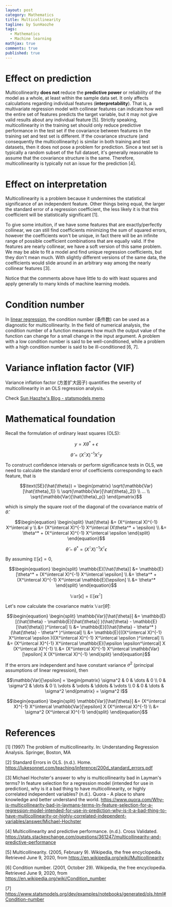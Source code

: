 ```yaml
---
layout: post
category: Mathematics   
title: Multicollinearity
tagline: by SunHaozhe
tags: 
  - Mathematics 
  - Machine learning 
mathjax: true
comments: true
published: true
---
```


# Effect on prediction 

Multicollinearity **does not** reduce the **predictive power** or reliability of the model as a whole, at least within the sample data set. It only affects calculations regarding individual features (**interpretability**). That is, a multivariate regression model with collinear features can indicate how well the entire set of features predicts the target variable, but it may not give valid results about any individual feature [5]. Strictly speaking, multicollinearity in the training set should only reduce predictive performance in the test set if the covariance between features in the training set and test set is different. If the covariance structure (and consequently the multicollinearity) is similar in both training and test datasets, then it does not pose a problem for prediction. Since a test set is typically a random subset of the full dataset, it's generally reasonable to assume that the covariance structure is the same. Therefore, multicollinearity is typically not an issue for the prediction [4]. 


# Effect on interpretation 

Multicollinearity is a problem because it undermines the statistical significance of an independent feature. Other things being equal, the larger the standard error of a regression coefficient, the less likely it is that this coefficient will be statistically significant [1].


To give some intuition, if we have some features that are exactly/perfectly collinear, we can still find coefficients minimizing the sum of squared errors, however the coefficients won't be unique, in fact there will be an infinite range of possible coefficient combinations that are equally valid. If the features are nearly collinear, we have a soft version of this same problem. We may be able to fit a model and find unique regression coefficients, but they don't mean much. With slightly different versions of the same data, the coefficients would slide around in an arbitrary way among the nearly collinear features [3]. 


Notice that the comments above have little to do with least squares and apply generally to many kinds of machine learning models.


# Condition number 

In [linear regression](https://sunhaozhe.github.io/2019/12/21/machine-learning-quick-notes/), the condition number (条件数) can be used as a diagnostic for multicollinearity. In the field of numerical analysis, the condition number of a function measures how much the output value of the function can change for a small change in the input argument. A problem with a low condition number is said to be well-conditioned, while a problem with a high condition number is said to be ill-conditioned [6, 7]. 

# Variance inflation factor (VIF)

Variance inflation factor (方差扩大因子) quantifies the severity of multicollinearity in an OLS regression analysis. 

Check [Sun Haozhe's Blog - statsmodels memo](https://sunhaozhe.github.io/2020/03/23/statsmodels-memo/)

# Mathematical foundation

Recall the formulation of ordinary least squares (OLS): 

$$y = X\theta^* + \epsilon$$

$$\hat{\theta} = (X^\intercal X)^{-1} X^\intercal y$$

To construct confidence intervals or perform significance tests in OLS, we need to calculate the standard error of coefficients corresponding to each feature, that is 

$$\text{SE}(\hat{\theta}) = 
\begin{pmatrix} \sqrt{\mathbb{Var}[\hat{\theta}_1]} \\ \sqrt{\mathbb{Var}[\hat{\theta}_2]} \\ ... \\  \sqrt{\mathbb{Var}[\hat{\theta}_p]}  \end{pmatrix}$$

which is simply the square root of the diagonal of the covariance matrix of $\hat{\theta}$. 

$$\begin{equation}
\begin{split}
\hat{\theta} 
&= (X^\intercal X)^{-1} X^\intercal y \\
&= (X^\intercal X)^{-1} X^\intercal (X\theta^* + \epsilon) \\
&= \theta^* + (X^\intercal X)^{-1} X^\intercal \epsilon 
\end{split}
\end{equation}$$

$$\hat{\theta} - \theta^* = (X^\intercal X)^{-1} X^\intercal \epsilon $$

By assuming $\mathbb{E}[\epsilon] = 0$, 

$$\begin{equation}
\begin{split}
\mathbb{E}[\hat{\theta}] 
&= \mathbb{E}[\theta^* + (X^\intercal X)^{-1} X^\intercal \epsilon] \\
&= \theta^* + (X^\intercal X)^{-1} X^\intercal \mathbb{E}[\epsilon] \\ 
&= \theta^*
\end{split}
\end{equation}$$

$$\mathbb{Var}[\epsilon] = \mathbb{E}[\epsilon \epsilon^\intercal]$$


Let's now calculate the covariance matrix $\mathbb{Var}[\hat{\theta}]$: 

$$\begin{equation}
\begin{split}
\mathbb{Var}[\hat{\theta}]
&= \mathbb{E}[(\hat{\theta} - \mathbb{E}[\hat{\theta}] )(\hat{\theta} - \mathbb{E}[\hat{\theta}] )^\intercal] \\
&= \mathbb{E}[(\hat{\theta} - \theta^* )(\hat{\theta} - \theta^* )^\intercal] \\
&= \mathbb{E}[((X^\intercal X)^{-1} X^\intercal \epsilon )((X^\intercal X)^{-1} X^\intercal \epsilon )^\intercal] \\
&= (X^\intercal X)^{-1} X^\intercal  \mathbb{E}[\epsilon \epsilon^\intercal] X (X^\intercal X)^{-1} \\
&= (X^\intercal X)^{-1} X^\intercal  \mathbb{Var}[\epsilon] X (X^\intercal X)^{-1}
\end{split}
\end{equation}$$



If the errors are independent and have constant variance $\sigma^2$ (principal assumptions of linear regression), then 

$$\mathbb{Var}[\epsilon] = 
\begin{pmatrix} 
\sigma^2  & 0 & \dots & 0 \\
    0 & \sigma^2  & \dots & 0 \\
    \vdots & \vdots & \ddots & \vdots \\
    0 & 0 & \dots & \sigma^2 
\end{pmatrix}
= \sigma^2 I$$

$$\begin{equation}
\begin{split}
\mathbb{Var}[\hat{\theta}]
&= (X^\intercal X)^{-1} X^\intercal  \mathbb{Var}[\epsilon] X (X^\intercal X)^{-1} \\
&= \sigma^2 (X^\intercal X)^{-1}
\end{split}
\end{equation}$$




# References

[1] (1997) The problem of multicollinearity. In: Understanding Regression Analysis. Springer, Boston, MA 

[2] Standard Errors in OLS. (n.d.). Home. https://lukesonnet.com/teaching/inference/200d_standard_errors.pdf

[3] Michael Hochster's answer to why is multicollinearity bad in Layman's terms? In feature selection for a regression model (intended for use in prediction), why is it a bad thing to have multicollinearity, or highly correlated independent variables? (n.d.). Quora - A place to share knowledge and better understand the world. https://www.quora.com/Why-is-multicollinearity-bad-in-laymans-terms-In-feature-selection-for-a-regression-model-intended-for-use-in-prediction-why-is-it-a-bad-thing-to-have-multicollinearity-or-highly-correlated-independent-variables/answer/Michael-Hochster

[4] Multicollinearity and predictive performance. (n.d.). Cross Validated. https://stats.stackexchange.com/questions/361247/multicollinearity-and-predictive-performance

[5] Multicollinearity. (2005, February 9). Wikipedia, the free encyclopedia. Retrieved June 9, 2020, from https://en.wikipedia.org/wiki/Multicollinearity

[6] Condition number. (2001, October 29). Wikipedia, the free encyclopedia. Retrieved June 9, 2020, from https://en.wikipedia.org/wiki/Condition_number

[7] https://www.statsmodels.org/dev/examples/notebooks/generated/ols.html#Condition-number


















